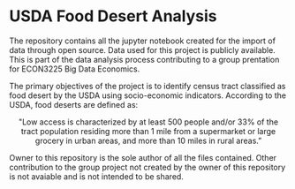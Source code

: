 # USDA Food Desert Analysis
The repository contains all the jupyter notebook created for the import of data through open source.
Data used for this project is publicly available.
This is part of the data analysis process contributing to a group prentation for ECON3225 Big Data Economics. 

The primary objectives of the project is to identify census tract classified as food desert by the USDA using socio-economic indicators. 
According to the USDA, food deserts are defined as:
<p align="center">
"Low access is characterized by at least 500 people and/or 33% of the tract population residing more than 1 mile from a supermarket or large grocery in urban areas, and more than 10 miles in rural areas.”
<p align="center">
 

Owner to this repository is the sole author of all the files contained. 
Other contribution to the group project not created by the owner of this repository is not avaiable and is not intended to be shared.
